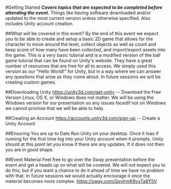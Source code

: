 #Getting Started
***Covers topics that are expected to be completed before attending the event.*** Things like having software downloaded and/or updated to the most current version unless otherwise specified. Also includes Unity account creation.

##What will be covered in this event?
By the end of this event we expect you to be able to create and setup a basic 2D game that allows for the character to move around the level, collect objects as well as count and keep score of how many have been collected, and import/export assets into the game. This is a very basic tutorial and is a modified version of the ball game tutorial that can be found on Unity's website. They have a great number of resources that are free for all to access. We simply used this version as our "Hello World!" for Unity, but in a way where we can answer any questions that arise as they come about. In future sessions we will be creating custom games.

##Downloading Unity
https://unity3d.com/get-unity -- Download the Free Version Linux, OS X, or Windows does not matter. We will be using the Windows version for our presentation so any issues facedif not on Windows we cannot promise that we will be able to help.

##Creating an Account
https://accounts.unity3d.com/sign-up -- Create a Unity Account

##Ensuring You are up to Date
Run Unity on your desktop. Once it loas if running for the first time log into your Unity account when it prompts. Unity should at this point let you know if there are any updates. If it does not then you are in good shape.

##Event Material
Feel free to go over the Sway presentation before the event and get a heads up on what will be covered. We will not expect you to do this, but if you want a chance to do it ahead of time we have no problem with that. In future sessions we would actually encourage it once the material becomes more complex. https://sway.com/QsylrmK9vvTa8Y5V
